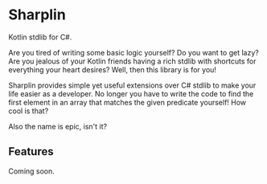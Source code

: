 ﻿# Sharplin
Kotlin stdlib for C#.

Are you tired of writing some basic logic yourself? Do you want to get lazy? Are you jealous of your Kotlin friends having a rich stdlib with shortcuts for everything your heart desires? Well, then this library is for you!

Sharplin provides simple yet useful extensions over C# stdlib to make your life easier as a developer. No longer you have to write the code to find the first element in an array that matches the given predicate yourself! How cool is that?

Also the name is epic, isn't it?

Features
--------
Coming soon.